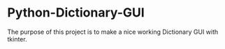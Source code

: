 # Python-Dictionary-GUI
The purpose of this project is to make a nice working Dictionary GUI with tkinter.
